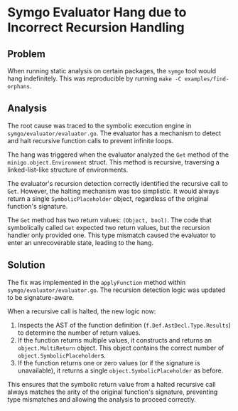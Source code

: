 # Symgo Evaluator Hang due to Incorrect Recursion Handling

## Problem

When running static analysis on certain packages, the `symgo` tool would hang indefinitely. This was reproducible by running `make -C examples/find-orphans`.

## Analysis

The root cause was traced to the symbolic execution engine in `symgo/evaluator/evaluator.go`. The evaluator has a mechanism to detect and halt recursive function calls to prevent infinite loops.

The hang was triggered when the evaluator analyzed the `Get` method of the `minigo.object.Environment` struct. This method is recursive, traversing a linked-list-like structure of environments.

The evaluator's recursion detection correctly identified the recursive call to `Get`. However, the halting mechanism was too simplistic. It would always return a single `SymbolicPlaceholder` object, regardless of the original function's signature.

The `Get` method has two return values: `(Object, bool)`. The code that symbolically called `Get` expected two return values, but the recursion handler only provided one. This type mismatch caused the evaluator to enter an unrecoverable state, leading to the hang.

## Solution

The fix was implemented in the `applyFunction` method within `symgo/evaluator/evaluator.go`. The recursion detection logic was updated to be signature-aware.

When a recursive call is halted, the new logic now:
1.  Inspects the AST of the function definition (`f.Def.AstDecl.Type.Results`) to determine the number of return values.
2.  If the function returns multiple values, it constructs and returns an `object.MultiReturn` object. This object contains the correct number of `object.SymbolicPlaceholder`s.
3.  If the function returns one or zero values (or if the signature is unavailable), it returns a single `object.SymbolicPlaceholder` as before.

This ensures that the symbolic return value from a halted recursive call always matches the arity of the original function's signature, preventing type mismatches and allowing the analysis to proceed correctly.
